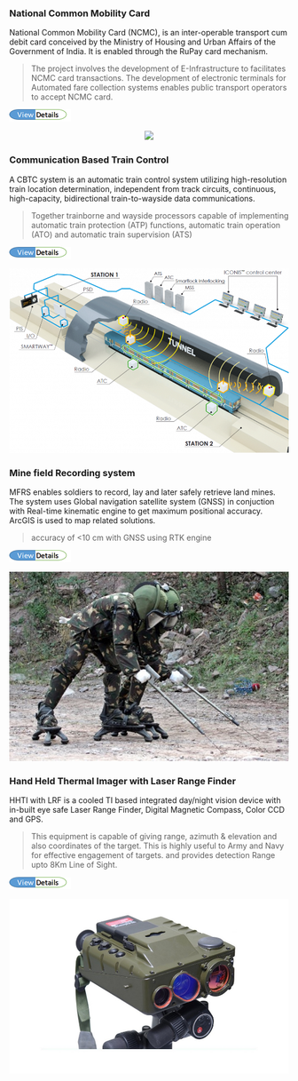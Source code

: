 ### National Common Mobility Card

National Common Mobility Card (NCMC), is an inter-operable transport cum debit card conceived by the Ministry of Housing and Urban Affairs of the Government of India. It is enabled through the RuPay card mechanism.

> The project involves the development of E-Infrastructure to facilitates NCMC card transactions. The development of electronic terminals for Automated fare collection systems enables public transport operators to accept NCMC card.

[![View_Details](assets/img/View_details.png)](https://psuwatch.com/heres-how-bel-is-contributing-to-the-one-nation-one-card-project)

<center><img src="assets/img/NCMC.png"/></center>



### Communication Based Train Control
A CBTC system is an automatic train control system utilizing high-resolution train location determination, independent from track circuits, continuous, high-capacity, bidirectional train-to-wayside data communications. 
> Together trainborne and wayside processors capable of implementing automatic train protection (ATP) functions, automatic train operation (ATO) and automatic train supervision (ATS)

[![View_Details](assets/img/View_details.png)](http://www.delhimetrorail.com/press_reldetails.aspx?id=Zi2gKb9TiYQlld)

<center><img src="assets/img/CBTC.png"/></center>




### Mine field Recording system
MFRS enables soldiers to record, lay and later safely retrieve land mines. The system uses Global navigation satellite system (GNSS) in conjuction with Real-time kinematic engine to get maximum positional accuracy. ArcGIS is used to map related solutions.

> accuracy of <10 cm with GNSS using RTK engine

[![View_Details](assets/img/View_details.png)](https://www.makeinindiadefence.gov.in/admin/writereaddata/upload/project/prebid_file/Questionnarre_for_GPS_GIS_system.pdf)

<center><img src="assets/img/MFRS.jpg"/></center>



### Hand Held Thermal Imager with Laser Range Finder

HHTI with LRF is a cooled TI based integrated day/night vision device with in-built eye safe Laser Range Finder, Digital Magnetic Compass, Color CCD and GPS.
> This equipment is capable of giving range, azimuth & elevation and also coordinates of the target. This is highly useful to Army and Navy for effective engagement of targets.
and provides detection Range upto 8Km Line of Sight.

[![View_Details](assets/img/View_details.png)](https://www.bel-india.in/Products.aspx?MId=13&LId=1&link=67)

<center><img src="assets/img/HHTI-with-LRF.jpg"/></center>

